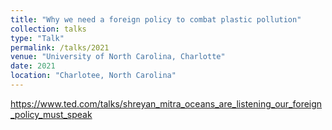 ```yaml
---
title: "Why we need a foreign policy to combat plastic pollution"
collection: talks
type: "Talk"
permalink: /talks/2021
venue: "University of North Carolina, Charlotte"
date: 2021
location: "Charlotee, North Carolina"
---
```


https://www.ted.com/talks/shreyan_mitra_oceans_are_listening_our_foreign_policy_must_speak
